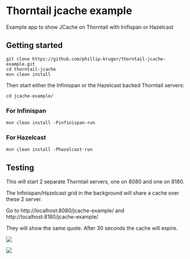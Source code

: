 # Thorntail jcache example

Example app to show JCache on Thorntail with Inifispan or Hazelcast


## Getting started

    git clone https://github.com/phillip-kruger/thorntail-jcache-example.git
    cd thorntail-jcache
    mvn clean install

Then start either the Infinispan or the Hazelcast backed Thorntail servers:

    cd jcache-example/ 

### For Infinispan
    mvn clean install -Pinfinispan-run
    
### For Hazelcast
    mvn clean install -Phazelcast-run    


## Testing

This will start 2 separate Thorntail servers, one on 8080 and one on 8180.

The Infinispan/Hazelcast grid in the background will share a cache over these 2 server.

Go to http://localhost:8080/jcache-example/ and http://localhost:8180/jcache-example/

They will show the same quote. After 30 seconds the cache will expire.

![](https://raw.githubusercontent.com/phillip-kruger/thorntail-jcache-example/master/infinispan_logo.png)

![](https://raw.githubusercontent.com/phillip-kruger/thorntail-jcache-example/master/hazelcast_logo.png)